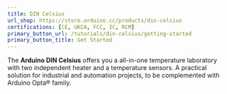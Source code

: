 ```yaml
---
title: DIN Celsius
url_shop: https://store.arduino.cc/products/din-celsius
certifications: [CE, UKCA, FCC, IC, RCM]
primary_button_url: /tutorials/din-celsius/getting-started
primary_button_title: Get Started
---
```


The **Arduino DIN Celsius** offers you a all-in-one temperature laboratory with two independent heater and a temperature sensors. A practical solution for industrial and automation projects, to be complemented with Arduino Opta® family.

